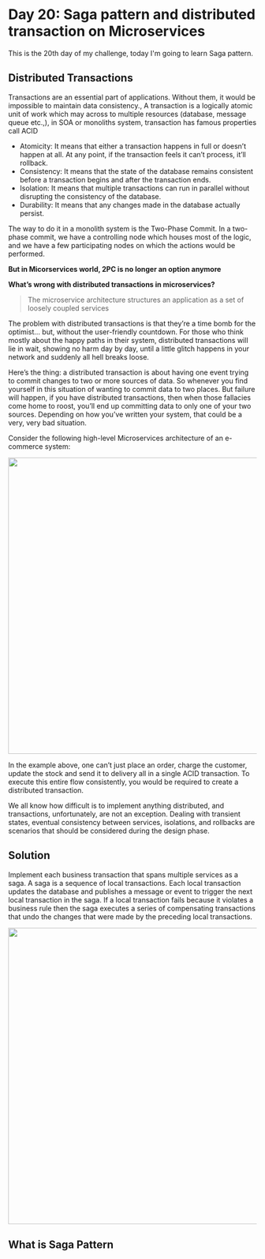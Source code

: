 # Day 20: Saga pattern and distributed transaction on Microservices

This is the 20th day of my challenge, today I'm going to learn Saga pattern.

## Distributed Transactions

Transactions are an essential part of applications. Without them, it would be impossible to maintain data consistency., A transaction is a logically atomic unit of work which may across to multiple resources (database, message queue etc.,), in SOA or monoliths system, transaction has famous properties call ACID

- Atomicity: It means that either a transaction happens in full or doesn’t happen at all. At any point, if the transaction feels it can’t process, it’ll rollback.
- Consistency: It means that the state of the database remains consistent before a transaction begins and after the transaction ends.
- Isolation: It means that multiple transactions can run in parallel without disrupting the consistency of the database.
- Durability: It means that any changes made in the database actually persist.

The way to do it in a monolith system is the Two-Phase Commit. In a two-phase commit, we have a controlling node which houses most of the logic, and we have a few participating nodes on which the actions would be performed.

**But in Micorservices world, 2PC is no longer an option anymore**

**What’s wrong with distributed transactions in microservices?** 

>The microservice architecture structures an application as a set of loosely coupled services

The problem with distributed transactions is that they’re a time bomb for the optimist… but, without the user-friendly countdown. For those who think mostly about the happy paths in their system, distributed transactions will lie in wait, showing no harm day by day, until a little glitch happens in your network and suddenly all hell breaks loose.

Here’s the thing: a distributed transaction is about having one event trying to commit changes to two or more sources of data. So whenever you find yourself in this situation of wanting to commit data to two places. But failure will happen, if you have distributed transactions, then when those fallacies come home to roost, you’ll end up committing data to only one of your two sources. Depending on how you’ve written your system, that could be a very, very bad situation. 

Consider the following high-level Microservices architecture of an e-commerce system:

<img width="600" src="https://blog.couchbase.com/wp-content/uploads/2018/01/e-commerce-architecture-768x520.png" />

In the example above, one can’t just place an order, charge the customer, update the stock and send it to delivery all in a single ACID transaction. To execute this entire flow consistently, you would be required to create a distributed transaction.

We all know how difficult is to implement anything distributed, and transactions, unfortunately, are not an exception. Dealing with transient states, eventual consistency between services, isolations, and rollbacks are scenarios that should be considered during the design phase.

## Solution

Implement each business transaction that spans multiple services as a saga. A saga is a sequence of local transactions. Each local transaction updates the database and publishes a message or event to trigger the next local transaction in the saga. If a local transaction fails because it violates a business rule then the saga executes a series of compensating transactions that undo the changes that were made by the preceding local transactions.

<img width="600" src="https://microservices.io/i/data/saga.jpg" />

## What is Saga Pattern

